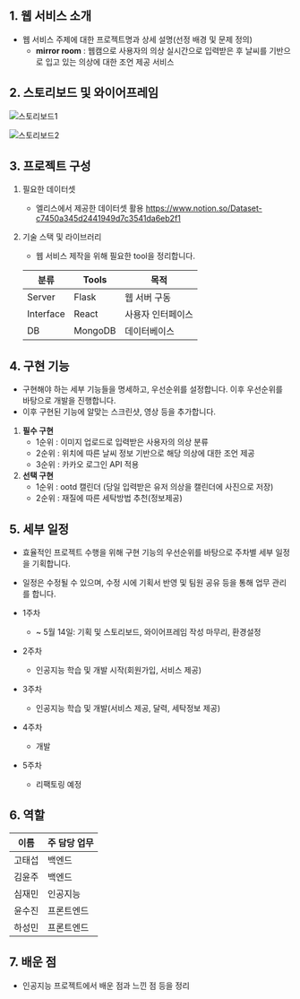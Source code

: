 ## 1. 웹 서비스 소개
- 웹 서비스 주제에 대한 프로젝트명과 상세 설명(선정 배경 및 문제 정의)
    - **mirror room** : 웹캠으로 사용자의 의상 실시간으로 입력받은 후 날씨를 기반으로 입고 있는 의상에 대한 조언 제공 서비스



## 2. 스토리보드 및 와이어프레임

![스토리보드1](/uploads/3bcc17c055f85e42fe6b0bec6320f142/스토리보드1.jpg)

![스토리보드2](/uploads/015ac6d7202c4e3bd23bce210d8f1830/스토리보드2.jpg)


## 3. 프로젝트 구성
1. 필요한 데이터셋
    - 엘리스에서 제공한 데이터셋 활용
    https://www.notion.so/Dataset-c7450a345d2441949d7c3541da6eb2f1
       
    
2. 기술 스택 및 라이브러리
    - 웹 서비스 제작을 위해 필요한 tool을 정리합니다.

    | 분류 | Tools | 목적 |
    | ------ | ------ | ------ |
    | Server | Flask | 웹 서버 구동 |
    | Interface | React | 사용자 인터페이스 |
    | DB | MongoDB | 데이터베이스 |



## 4. 구현 기능
- 구현해야 하는 세부 기능들을 명세하고, 우선순위를 설정합니다. 이후 우선순위를 바탕으로 개발을 진행합니다.
- 이후 구현된 기능에 알맞는 스크린샷, 영상 등을 추가합니다.
1. **필수 구현**
    - 1순위 : 이미지 업로드로 입력받은 사용자의 의상 분류
    - 2순위 : 위치에 따른 날씨 정보 기반으로 해당 의상에 대한 조언 제공
    - 3순위 : 카카오 로그인 API 적용
2. **선택 구현**
    - 1순위 : ootd 캘린더 (당일 입력받은 유저 의상을 캘린더에 사진으로 저장)
    - 2순위 : 재질에 따른 세탁방법 추천(정보제공)


## 5. 세부 일정
- 효율적인 프로젝트 수행을 위해 구현 기능의 우선순위를 바탕으로 주차별 세부 일정을 기획합니다.
- 일정은 수정될 수 있으며, 수정 시에 기획서 반영 및 팀원 공유 등을 통해 업무 관리를 합니다.
- 1주차
    - ~ 5월 14일: 기획 및 스토리보드, 와이어프레임 작성 마무리, 환경설정

- 2주차
    - 인공지능 학습 및 개발 시작(회원가입, 서비스 제공)

- 3주차
    - 인공지능 학습 및 개발(서비스 제공, 달력, 세탁정보 제공)
    
- 4주차
    - 개발

- 5주차
    - 리팩토링 예정


## 6. 역할

| 이름 | 주 담당 업무 |
| ------ | ------ |
| 고태섭 | 백엔드 |
| 김윤주 | 백엔드 |
| 심재민 | 인공지능 |
| 윤수진 | 프론트엔드 |
| 하성민 | 프론트엔드 |



## 7. 배운 점
- 인공지능 프로젝트에서 배운 점과 느낀 점 등을 정리


